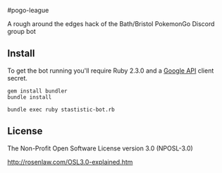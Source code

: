 #pogo-league

A rough around the edges hack of the Bath/Bristol PokemonGo Discord group bot

## Install

To get the bot running you'll require Ruby 2.3.0 and a [Google API](https://developers.google.com/sheets/api/quickstart/ruby#step_4_run_the_sample) client secret. 

```
gem install bundler
bundle install
```

```
bundle exec ruby stastistic-bot.rb
```

## License

The Non-Profit Open Software License version 3.0 (NPOSL-3.0)

http://rosenlaw.com/OSL3.0-explained.htm
